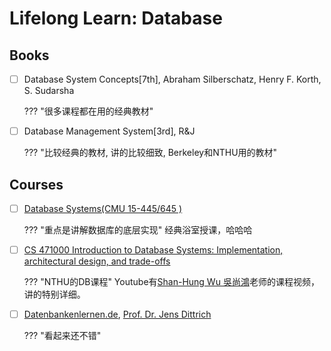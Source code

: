 # Lifelong Learn: Database


## Books

- [ ] Database System Concepts[7th], Abraham Silberschatz, Henry F. Korth, S. Sudarsha

    ??? "很多课程都在用的经典教材"


- [ ] Database Management System[3rd], R&J

    ??? "比较经典的教材, 讲的比较细致, Berkeley和NTHU用的教材"

## Courses
- [ ] [Database Systems(CMU 15-445/645 )](https://15445.courses.cs.cmu.edu/fall2019/)

    ??? "重点是讲解数据库的底层实现"
        经典浴室授课，哈哈哈


- [ ] [CS 471000 Introduction to Database Systems: Implementation, architectural design, and trade-offs](https://nthu-datalab.github.io/db/#resources)

    ??? "NTHU的DB课程"
        Youtube有[Shan-Hung Wu 吳尚鴻](http://www.cs.nthu.edu.tw/~shwu/)老师的课程视频，讲的特别详细。

- [ ] [Datenbankenlernen.de](https://bigdata.uni-saarland.de/datenbankenlernen/), [Prof. Dr. Jens Dittrich](https://www.youtube.com/user/jensdit/playlists)

    ??? "看起来还不错"
